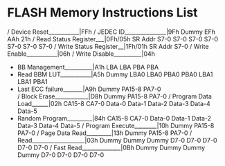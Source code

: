 # FLASH Memory Instructions List

/ Device Reset___________|FFh
/ JEDEC ID_______________|9Fh Dummy EFh AAh 21h
/ Read Status Register___|0Fh/05h SR Addr S7-0 S7-0 S7-0 S7-0 S7-0 S7-0 S7-0
/ Write Status Register__|1Fh/01h SR Addr S7-0
/ Write Enable___________|06h
/ Write Disable__________|04h
* BB Management__________|A1h LBA LBA PBA PBA
* Read BBM LUT___________|A5h Dummy LBA0 LBA0 PBA0 PBA0 LBA1 LBA1 PBA1
* Last ECC failure_______|A9h Dummy PA15-8 PA7-0 				
/ Block Erase____________|D8h Dummy PA15-8 PA7-0
/ Program Data Load______|02h CA15-8 CA7-0 Data-0 Data-1 Data-2 Data-3 Data-4 Data-5
* Random Program_________|84h CA15-8 CA7-0 Data-0 Data-1 Data-2 Data-3 Data-4 Data-5
/ Program Execute________|10h Dummy PA15-8 PA7-0
/ Page Data Read_________|13h Dummy PA15-8 PA7-0
/ Read___________________|03h Dummy Dummy Dummy D7-0 D7-0 D7-0 D7-0 D7-0
/ Fast Read______________|0Bh Dummy Dummy Dummy Dummy D7-0 D7-0 D7-0 D7-0